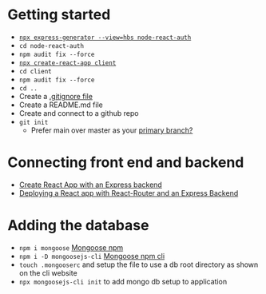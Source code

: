 # Getting started

- [`npx express-generator --view=hbs node-react-auth`](https://expressjs.com/en/starter/generator.html)
- `cd node-react-auth`
- `npm audit fix --force`
- [`npx create-react-app client`](https://reactjs.org/docs/create-a-new-react-app.html)
- `cd client`
- `npm audit fix --force`
- `cd ..`
- Create a [.gitignore file](https://www.pluralsight.com/guides/creating-gitignore-for-clean-react-repository)
- Create a README.md file
- Create and connect to a github repo
- `git init`
  - Prefer main over master as your [primary branch?](https://www.seancdavis.com/blog/git-set-default-branch/)

# Connecting front end and backend

- [Create React App with an Express backend](https://daveceddia.com/create-react-app-express-backend/)
- [Deploying a React app with React-Router and an Express Backend](https://dev.to/nburgess/creating-a-react-app-with-react-router-and-an-express-backend-33l3)

# Adding the database

- `npm i mongoose` [Mongoose npm](https://www.npmjs.com/package/mongoose)
- `npm i -D mongoosejs-cli` [Mongoose npm cli](https://www.npmjs.com/package/mongoosejs-cli?activeTab=readme#installation)
- `touch .mongooserc` and setup the file to use a db root directory as shown on the cli website
- `npx mongoosejs-cli init` to add mongo db setup to application